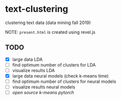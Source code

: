 # text-clustering
clustering text data (data mining fall 2019)

NOTE: `present.html` is created using revel.js

## TODO
- [x] large data LDA
- [ ] find optimum number of clusters for LDA
- [ ] visualize results LDA
- [x] large data neural models (check k-means time)
- [ ] find optimum number of clusters for neural models
- [ ] visualize results neural models
- [ ] *open source k-means pytorch*
